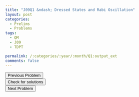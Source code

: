 ```yaml
---
title: "J09Q1 &ndash; Dressed States and Rabi Oscillation"
layout: post
categories:
  - Prelims
  - Problems
tags:
  - QM
  - J09
  - TDPT

permalink: /:categories/:year/:month/Q1:output_ext
comments: false
---
```

<object data="2009J1Q.pdf" type="application/pdf" width="100%" height="500"></object>

<div class='navbar'>
	<div float='left'><button onclick="window.location='E3.html'" >Previous Problem</button></div>
	<div float='center'><button onclick="window.location='https://princetonprelim.com/prelim/22/'">Check for solutions</button></div>
	<div float='right'><button onclick="window.location='Q2.html'" > Next Problem</button></div>
</div>
